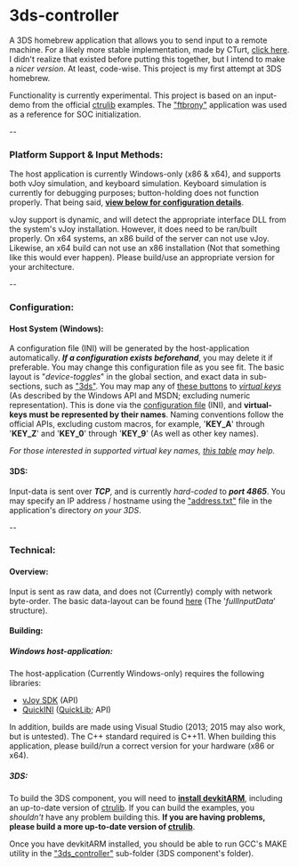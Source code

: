 # 3ds-controller
A 3DS homebrew application that allows you to send input to a remote machine. For a likely more stable implementation, made by CTurt, [click here](https://github.com/CTurt/3DSController). I didn't realize that existed before putting this together, but I intend to make a *nicer version*. At least, code-wise. This project is my first attempt at 3DS homebrew.

Functionality is currently experimental. This project is based on an input-demo from the official [ctrulib](https://github.com/smealum/ctrulib) examples. The ["ftbrony"](https://github.com/mtheall/ftbrony) application was used as a reference for SOC initialization.

--
### Platform Support & Input Methods:
The host application is currently Windows-only (x86 & x64), and supports both vJoy simulation, and keyboard simulation. Keyboard simulation is currently for debugging purposes; button-holding does not function properly. That being said, **[view below for configuration details](#Configuration)**.

vJoy support is dynamic, and will detect the appropriate interface DLL from the system's vJoy installation. However, it does need to be ran/built properly. On x64 systems, an x86 build of the server can not use vJoy. Likewise, an x64 build can not use an x86 installation (Not that something like this would ever happen). Please build/use an appropriate version for your architecture.

--
### Configuration:

#### Host System (Windows):
A configuration file (INI) will be generated by the host-application automatically. ***If a configuration exists beforehand***, you may delete it if preferable. You may change this configuration file as you see fit. The basic layout is "*device-toggles*" in the global section, and exact data in sub-sections, such as ["3ds"](https://github.com/Sonickidnextgen/3ds-controller/blob/0c6744eb105f18e65388da990fa13a8ec9145a3d/3DS_Input_Listener/config.ini#L4). You may map any of [these buttons](https://github.com/Sonickidnextgen/3ds-controller/blob/0c6744eb105f18e65388da990fa13a8ec9145a3d/3ds_controller/source/support.h#L37) to *[virtual keys](https://msdn.microsoft.com/en-us/library/windows/desktop/dd375731(v=vs.85).aspx)* (As described by the Windows API and MSDN; excluding numeric representation). This is done via the [configuration file](/3DS_Input_Listener/config.ini) (INI), and **virtual-keys must be represented by their names**. Naming conventions follow the official APIs, excluding custom macros, for example, '**KEY_A**' through '**KEY_Z**' and '**KEY_0**' through '**KEY_9**' (As well as other key names).

*For those interested in supported virtual key names, [this table](https://github.com/Sonickidnextgen/VK_TableGenerator/blob/master/VK_TableGenerator/vk.txt) may help.*

#### 3DS:
Input-data is sent over ***TCP***, and is currently *hard-coded* to ***port 4865***. You may specify an IP address / hostname using the ["address.txt"](/3ds_controller/address.txt) file in the application's directory *on your 3DS*.

--
### Technical:

#### Overview:
Input is sent as raw data, and does not (Currently) comply with network byte-order. The basic data-layout can be found [here](https://github.com/Sonickidnextgen/3ds-controller/blob/master/3ds_controller/source/shared.h) (The '*fullInputData*' structure).

#### Building:

##### Windows host-application:
The host-application (Currently Windows-only) requires the following libraries:
* [vJoy SDK](http://vjoystick.sourceforge.net/site/index.php/download-a-install) (API)
* [QuickINI](https://github.com/Regal-Internet-Brothers/QuickLib/tree/master/QuickINI) ([QuickLib](https://github.com/Regal-Internet-Brothers/QuickLib); API)

In addition, builds are made using Visual Studio (2013; 2015 may also work, but is untested). The C++ standard required is C++11. When building this application, please build/run a correct version for your hardware (x86 or x64).

##### 3DS:
To build the 3DS component, you will need to **[install devkitARM](http://3dbrew.org/wiki/Setting_up_Development_Environment)**, including an up-to-date version of [ctrulib](https://github.com/smealum/ctrulib). If you can build the examples, you *shouldn't* have any problem building this. **If you are having problems, please build a more up-to-date version of [ctrulib](https://github.com/smealum/ctrulib)**.

Once you have devkitARM installed, you should be able to run GCC's MAKE utility in the ["3ds_controller"](/3ds_controller) sub-folder (3DS component's folder).
